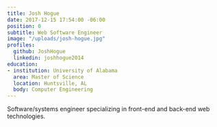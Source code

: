 ```yaml
---
title: Josh Hogue
date: 2017-12-15 17:54:00 -06:00
position: 0
subtitle: Web Software Engineer
image: "/uploads/josh-hogue.jpg"
profiles:
  github: JoshHogue
  linkedin: joshhogue2014
education:
- institution: University of Alabama
  area: Master of Science
  location: Huntsville, AL
  body: Computer Engineering
---
```


Software/systems engineer specializing in front-end and back-end web technologies.